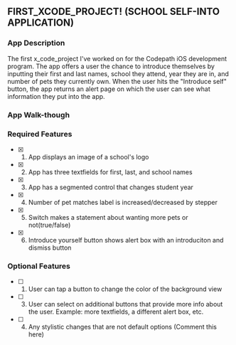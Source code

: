 ## FIRST_XCODE_PROJECT! (SCHOOL SELF-INTO APPLICATION)

### App Description

The first x_code_project I've worked on for the Codepath iOS development program. The app offers a user the chance to introduce themselves by inputting their first and last names, school they attend, year they are in, and number of pets they currently own. When the user hits the "Introduce self" button, the app returns an alert page on which the user can see what information they put into the app.

### App Walk-though

<!-- <img src= https://github.com/Ayebare-R/codepath-prework-/blob/main/gifgit.gifwidth=200> <br> OR <img src="YOUR_GIF_PATH" width=200><br> -->

### Required Features

- [x] 1. App displays an image of a school's logo
- [x] 2. App has three textfields for first, last, and school names
- [x] 3. App has a segmented control that changes student year
- [x] 4. Number of pet matches label is increased/decreased by stepper
- [x] 5. Switch makes a statement about wanting more pets or not(true/false) 
- [x] 6. Introduce yourself button shows alert box with an introduciton and dismiss button

### Optional Features

- [ ] 1. User can tap a button to change the color of the background view
- [ ] 3. User can select on additional buttons that provide more info about the user. Example: more textfields, a different alert box, etc.
- [ ] 4. Any stylistic changes that are not default options (Comment this here)
